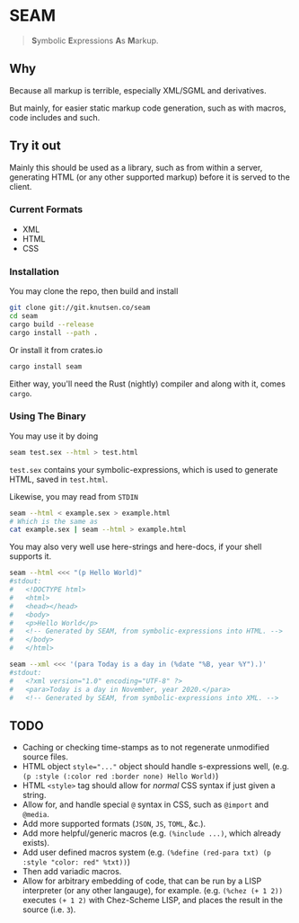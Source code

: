 # SEAM

> **S**ymbolic **E**xpressions **A**s **M**arkup.

## Why

Because all markup is terrible, especially XML/SGML and derivatives.

But mainly, for easier static markup code generation, such as with
macros, code includes and such.

## Try it out

Mainly this should be used as a library, such as from within a server,
generating HTML (or any other supported markup) before it is served to the
client.

### Current Formats

 - XML
 - HTML
 - CSS

### Installation

You may clone the repo, then build and install
```sh
git clone git://git.knutsen.co/seam
cd seam
cargo build --release
cargo install --path .
```

Or install it from crates.io
```sh
cargo install seam
```

Either way, you'll need the Rust (nightly) compiler and along
with it, comes `cargo`.

### Using The Binary

You may use it by doing
```sh
seam test.sex --html > test.html
```

`test.sex` contains your symbolic-expressions, which is used to generate
HTML, saved in `test.html`.

Likewise, you may read from `STDIN`
```sh
seam --html < example.sex > example.html
# Which is the same as
cat example.sex | seam --html > example.html
```
You may also very well use here-strings and here-docs, if your shell
supports it.
```sh
seam --html <<< "(p Hello World)"
#stdout:
#   <!DOCTYPE html>
#   <html>
#   <head></head>
#   <body>
#   <p>Hello World</p>
#   <!-- Generated by SEAM, from symbolic-expressions into HTML. -->
#   </body>
#   </html>
```
```sh
seam --xml <<< '(para Today is a day in (%date "%B, year %Y").)'
#stdout:
#   <?xml version="1.0" encoding="UTF-8" ?>
#   <para>Today is a day in November, year 2020.</para>
#   <!-- Generated by SEAM, from symbolic-expressions into XML. -->
```

## TODO
 - Caching or checking time-stamps as to not regenerate unmodified source files.
 - HTML object `style="..."` object should handle s-expressions well, (e.g. `(p :style (:color red :border none) Hello World)`)
 - HTML `<style>` tag should allow for *normal* CSS syntax if just given a string.
 - Allow for, and handle special `@` syntax in CSS, such as `@import` and `@media`.
 - Add more supported formats (`JSON`, `JS`, `TOML`, &c.).
 - Add more helpful/generic macros (e.g. `(%include ...)`, which already exists).
 - Add user defined macros system (e.g. `(%define (red-para txt) (p :style "color: red" %txt))`)
 - Then add variadic macros.
 - Allow for arbitrary embedding of code, that can be run by
   a LISP interpreter (or any other langauge), for example.  (e.g. `(%chez (+ 1 2))` executes
   `(+ 1 2)` with Chez-Scheme LISP, and places the result in the source
   (i.e. `3`).

